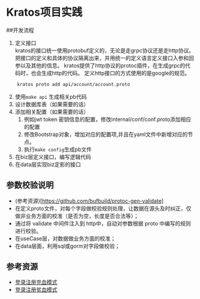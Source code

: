 # Kratos项目实践

##开发流程 
1. 定义接口  
kratos的接口统一使用protobuf定义的，无论是走grpc协议还是走http协议。
把接口的定义和具体的协议隔离出来，并用统一的定义语言定义接口入参和回参以及其他的信息。
kratos提供了http协议的protoc插件，在生成grpc的代码时，也会生成http的代码。
定义http接口的方式使用的是google的规范。
```bash
    kratos proto add api/account/account.proto
```
2. 使用``` make api ``` 生成相关pb代码
3. 设计数据库表（如果需要的话）
4. 添加相关配置（如果需要的话）
   1. 例如jwt token 密钥信息的配置，修改internal/conf/conf.proto添加相应的配置
   2. 修改Bootstrap对象，增加对应的配置项,并且在yaml文件中新增对应的节点。
   3. 执行```make config```生成pb文件
5. 在biz层定义接口，编写逻辑代码
6. 在data层实现biz定影的接口


## 参数校验说明
* (参考资源)[https://github.com/bufbuild/protoc-gen-validate]
* 在定义proto文件，对每个字段做校验规则处理，让数据在源头及时纠正，仅做非业务方面的校准（是否为空，长度是否合法等）；
* 通过将 validate 中间件注入到 http中，自动对参数根据 proto 中编写的规则进行校验。
* 在useCase层，对数据做业务方面的校准； 
* 在data层面，利用sql或gorm对字段做校验；

## 参考资源
* [登录注册充血模式](https://mp.weixin.qq.com/s/ceGcCxomKIracEzIZxAB6g)
* [登录注册贫血模式](https://mp.weixin.qq.com/s/TDC-HSKiWjz-hn9RgxqlyA)
